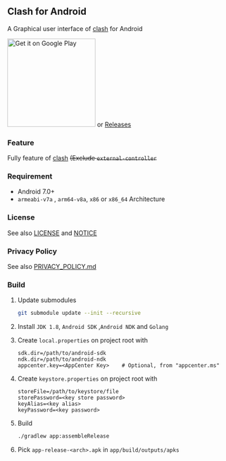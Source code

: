 ## Clash for Android

A Graphical user interface of [clash](https://github.com/Dreamacro/clash) for Android

<a href="https://play.google.com/store/apps/details?id=com.github.kr328.clash"><img width="200px" alt="Get it on Google Play" src="https://play.google.com/intl/en_us/badges/static/images/badges/en_badge_web_generic.png"/></a> or [Releases](https://github.com/Kr328/ClashForAndroid/releases)

### Feature

Fully feature of [clash](https://github.com/Dreamacro/clash) ~~(Exclude `external-controller`~~



### Requirement

* Android 7.0+
* `armeabi-v7a` , `arm64-v8a`, `x86` or `x86_64` Architecture

### License

See also [LICENSE](./LICENSE) and [NOTICE](./NOTICE)



###  Privacy Policy

See also [PRIVACY_POLICY.md](./PRIVACY_POLICY.md)



### Build

1. Update submodules

   ```bash
   git submodule update --init --recursive
   ```

2. Install `JDK 1.8`, `Android SDK` ,`Android NDK` and `Golang`

3. Create `local.properties` on project root with 

   ```properties
   sdk.dir=/path/to/android-sdk
   ndk.dir=/path/to/android-ndk
   appcenter.key=<AppCenter Key>    # Optional, from "appcenter.ms"
   ```

4. Create `keystore.properties` on project root with

   ```properties
   storeFile=/path/to/keystore/file
   storePassword=<key store password>
   keyAlias=<key alias>
   keyPassword=<key password>
   ``` 

5. Build

   ```bash
   ./gradlew app:assembleRelease
   ```

6. Pick `app-release-<arch>.apk` in `app/build/outputs/apks`